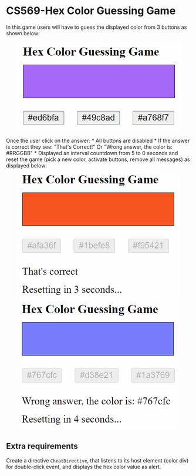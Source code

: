 # CS569-Hex Color Guessing Game
In this game users will have to guess the displayed color from 3 buttons as shown below:
<p align="center">
  <img src="./game-01.png" />
</p>
Once the user click on the answer:
* All buttons are disabled
* If the answer is correct they see: "That's Correct!" Or "Wrong answer, the color is: #RRGGBB"
* Displayed an interval countdown from 5 to 0 seconds and reset the game (pick a new color, activate buttons, remove all messages) as displayed below:
<p align="center">
  <img src="./game-02-correct.png" />
  <img src="./game-03-wrong.png" />
</p>

## Extra requirements
Create a directive `CheatDirective`, that listens to its host element (color div) for double-click event, and displays the hex color value as alert.
